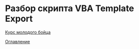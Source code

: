 # Разбор скрипта VBA Template Export



[Курс молодого бойца](cookBook.md)

[Оглавление](../README.md)